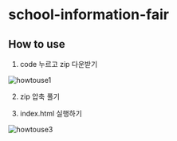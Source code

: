 # school-information-fair

## How to use

1. code 누르고 zip 다운받기
   
![howtouse1](https://github.com/user-attachments/assets/86126955-ffcd-4605-beaf-5db70bbd0fe8)

2. zip 압축 풀기

3. index.html 실행하기

![howtouse3](https://github.com/user-attachments/assets/b5b6c8fa-55c0-4f64-8dcf-fe70f37d929e)


